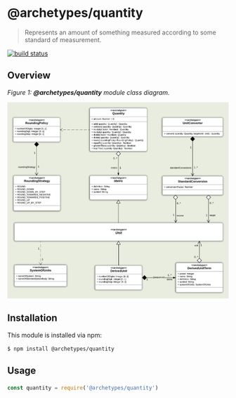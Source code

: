 # @archetypes/quantity

> Represents an amount of something measured according to some standard of measurement.

[![build status](https://secure.travis-ci.org/commonality/@archetypes/quantity.png)](http://travis-ci.org/commonality/@archetypes/quantity)

## Overview

_Figure 1: **@archetypes/quantity** module class diagram._

![@archetypes/quantity class diagram][class-diagram-overview]

## Installation

This module is installed via npm:

``` bash
$ npm install @archetypes/quantity
```

## Usage

``` js
const quantity = require('@archetypes/quantity')
```

[class-diagram-overview]: docs/media/archetypes-quantity-overview.png "@archetypes/quantity module class diagram"

<!-- ⛔️ OCTICON LINK REFERENCES(Begin) ⛔️  -->

[octicon-alert]: https://cdnjs.cloudflare.com/ajax/libs/octicons/8.5.0/svg/alert.svg
[octicon-archive]: https://cdnjs.cloudflare.com/ajax/libs/octicons/8.5.0/svg/archive.svg
[octicon-arrow-both]: https://cdnjs.cloudflare.com/ajax/libs/octicons/8.5.0/svg/arrow-both.svg
[octicon-arrow-down]: https://cdnjs.cloudflare.com/ajax/libs/octicons/8.5.0/svg/arrow-down.svg
[octicon-arrow-left]: https://cdnjs.cloudflare.com/ajax/libs/octicons/8.5.0/svg/arrow-left.svg
[octicon-arrow-right]: https://cdnjs.cloudflare.com/ajax/libs/octicons/8.5.0/svg/arrow-right.svg
[octicon-arrow-small-down]: https://cdnjs.cloudflare.com/ajax/libs/octicons/8.5.0/svg/arrow-small-down.svg
[octicon-arrow-small-left]: https://cdnjs.cloudflare.com/ajax/libs/octicons/8.5.0/svg/arrow-small-left.svg
[octicon-arrow-small-right]: https://cdnjs.cloudflare.com/ajax/libs/octicons/8.5.0/svg/arrow-small-right.svg
[octicon-arrow-small-up]: https://cdnjs.cloudflare.com/ajax/libs/octicons/8.5.0/svg/arrow-small-up.svg
[octicon-arrow-up]: https://cdnjs.cloudflare.com/ajax/libs/octicons/8.5.0/svg/arrow-up.svg
[octicon-beaker]: https://cdnjs.cloudflare.com/ajax/libs/octicons/8.5.0/svg/beaker.svg
[octicon-bell]: https://cdnjs.cloudflare.com/ajax/libs/octicons/8.5.0/svg/bell.svg
[octicon-bold]: https://cdnjs.cloudflare.com/ajax/libs/octicons/8.5.0/svg/bold.svg
[octicon-book]: https://cdnjs.cloudflare.com/ajax/libs/octicons/8.5.0/svg/book.svg
[octicon-bookmark]: https://cdnjs.cloudflare.com/ajax/libs/octicons/8.5.0/svg/bookmark.svg
[octicon-briefcase]: https://cdnjs.cloudflare.com/ajax/libs/octicons/8.5.0/svg/briefcase.svg
[octicon-broadcast]: https://cdnjs.cloudflare.com/ajax/libs/octicons/8.5.0/svg/broadcast.svg
[octicon-browser]: https://cdnjs.cloudflare.com/ajax/libs/octicons/8.5.0/svg/browser.svg
[octicon-bug]: https://cdnjs.cloudflare.com/ajax/libs/octicons/8.5.0/svg/bug.svg
[octicon-calendar]: https://cdnjs.cloudflare.com/ajax/libs/octicons/8.5.0/svg/calendar.svg
[octicon-check]: https://cdnjs.cloudflare.com/ajax/libs/octicons/8.5.0/svg/check.svg
[octicon-checklist]: https://cdnjs.cloudflare.com/ajax/libs/octicons/8.5.0/svg/checklist.svg
[octicon-chevron-down]: https://cdnjs.cloudflare.com/ajax/libs/octicons/8.5.0/svg/chevron-down.svg
[octicon-chevron-left]: https://cdnjs.cloudflare.com/ajax/libs/octicons/8.5.0/svg/chevron-left.svg
[octicon-chevron-right]: https://cdnjs.cloudflare.com/ajax/libs/octicons/8.5.0/svg/chevron-right.svg
[octicon-chevron-up]: https://cdnjs.cloudflare.com/ajax/libs/octicons/8.5.0/svg/chevron-up.svg
[octicon-circle-slash]: https://cdnjs.cloudflare.com/ajax/libs/octicons/8.5.0/svg/circle-slash.svg
[octicon-circuit-board]: https://cdnjs.cloudflare.com/ajax/libs/octicons/8.5.0/svg/circuit-board.svg
[octicon-clippy]: https://cdnjs.cloudflare.com/ajax/libs/octicons/8.5.0/svg/clippy.svg
[octicon-clock]: https://cdnjs.cloudflare.com/ajax/libs/octicons/8.5.0/svg/clock.svg
[octicon-cloud-download]: https://cdnjs.cloudflare.com/ajax/libs/octicons/8.5.0/svg/cloud-download.svg
[octicon-cloud-upload]: https://cdnjs.cloudflare.com/ajax/libs/octicons/8.5.0/svg/cloud-upload.svg
[octicon-code]: https://cdnjs.cloudflare.com/ajax/libs/octicons/8.5.0/svg/code.svg
[octicon-comment-discussion]: https://cdnjs.cloudflare.com/ajax/libs/octicons/8.5.0/svg/comment-discussion.svg
[octicon-comment]: https://cdnjs.cloudflare.com/ajax/libs/octicons/8.5.0/svg/comment.svg
[octicon-credit-card]: https://cdnjs.cloudflare.com/ajax/libs/octicons/8.5.0/svg/credit-card.svg
[octicon-dash]: https://cdnjs.cloudflare.com/ajax/libs/octicons/8.5.0/svg/dash.svg
[octicon-dashboard]: https://cdnjs.cloudflare.com/ajax/libs/octicons/8.5.0/svg/dashboard.svg
[octicon-database]: https://cdnjs.cloudflare.com/ajax/libs/octicons/8.5.0/svg/database.svg
[octicon-dependent]: https://cdnjs.cloudflare.com/ajax/libs/octicons/8.5.0/svg/dependent.svg
[octicon-desktop-download]: https://cdnjs.cloudflare.com/ajax/libs/octicons/8.5.0/svg/desktop-download.svg
[octicon-device-camera]: https://cdnjs.cloudflare.com/ajax/libs/octicons/8.5.0/svg/device-camera.svg
[octicon-device-camera-video]: https://cdnjs.cloudflare.com/ajax/libs/octicons/8.5.0/svg/device-camera-video.svg
[octicon-device-desktop]: https://cdnjs.cloudflare.com/ajax/libs/octicons/8.5.0/svg/device-desktop.svg
[octicon-device-mobile]: https://cdnjs.cloudflare.com/ajax/libs/octicons/8.5.0/svg/device-mobile.svg
[octicon-diff-added]: https://cdnjs.cloudflare.com/ajax/libs/octicons/8.5.0/svg/diff-added.svg
[octicon-diff]: https://cdnjs.cloudflare.com/ajax/libs/octicons/8.5.0/svg/diff.svg
[octicon-diff-ignored]: https://cdnjs.cloudflare.com/ajax/libs/octicons/8.5.0/svg/diff-ignored.svg
[octicon-diff-modified]: https://cdnjs.cloudflare.com/ajax/libs/octicons/8.5.0/svg/diff-modified.svg
[octicon-diff-removed]: https://cdnjs.cloudflare.com/ajax/libs/octicons/8.5.0/svg/diff-removed.svg
[octicon-diff-renamed]: https://cdnjs.cloudflare.com/ajax/libs/octicons/8.5.0/svg/diff-renamed.svg
[octicon-ellipsis]: https://cdnjs.cloudflare.com/ajax/libs/octicons/8.5.0/svg/ellipsis.svg
[octicon-eye-closed]: https://cdnjs.cloudflare.com/ajax/libs/octicons/8.5.0/svg/eye-closed.svg
[octicon-eye]: https://cdnjs.cloudflare.com/ajax/libs/octicons/8.5.0/svg/eye.svg
[octicon-file-binary]: https://cdnjs.cloudflare.com/ajax/libs/octicons/8.5.0/svg/file-binary.svg
[octicon-file-code]: https://cdnjs.cloudflare.com/ajax/libs/octicons/8.5.0/svg/file-code.svg
[octicon-file-directory]: https://cdnjs.cloudflare.com/ajax/libs/octicons/8.5.0/svg/file-directory.svg
[octicon-file]: https://cdnjs.cloudflare.com/ajax/libs/octicons/8.5.0/svg/file.svg
[octicon-file-media]: https://cdnjs.cloudflare.com/ajax/libs/octicons/8.5.0/svg/file-media.svg
[octicon-file-pdf]: https://cdnjs.cloudflare.com/ajax/libs/octicons/8.5.0/svg/file-pdf.svg
[octicon-file-submodule]: https://cdnjs.cloudflare.com/ajax/libs/octicons/8.5.0/svg/file-submodule.svg
[octicon-file-symlink-directory]: https://cdnjs.cloudflare.com/ajax/libs/octicons/8.5.0/svg/file-symlink-directory.svg
[octicon-file-symlink-file]: https://cdnjs.cloudflare.com/ajax/libs/octicons/8.5.0/svg/file-symlink-file.svg
[octicon-file-zip]: https://cdnjs.cloudflare.com/ajax/libs/octicons/8.5.0/svg/file-zip.svg
[octicon-flame]: https://cdnjs.cloudflare.com/ajax/libs/octicons/8.5.0/svg/flame.svg
[octicon-fold-down]: https://cdnjs.cloudflare.com/ajax/libs/octicons/8.5.0/svg/fold-down.svg
[octicon-fold]: https://cdnjs.cloudflare.com/ajax/libs/octicons/8.5.0/svg/fold.svg
[octicon-fold-up]: https://cdnjs.cloudflare.com/ajax/libs/octicons/8.5.0/svg/fold-up.svg
[octicon-gear]: https://cdnjs.cloudflare.com/ajax/libs/octicons/8.5.0/svg/gear.svg
[octicon-gift]: https://cdnjs.cloudflare.com/ajax/libs/octicons/8.5.0/svg/gift.svg
[octicon-gist]: https://cdnjs.cloudflare.com/ajax/libs/octicons/8.5.0/svg/gist.svg
[octicon-gist-secret]: https://cdnjs.cloudflare.com/ajax/libs/octicons/8.5.0/svg/gist-secret.svg
[octicon-git-branch]: https://cdnjs.cloudflare.com/ajax/libs/octicons/8.5.0/svg/git-branch.svg
[octicon-git-commit]: https://cdnjs.cloudflare.com/ajax/libs/octicons/8.5.0/svg/git-commit.svg
[octicon-git-compare]: https://cdnjs.cloudflare.com/ajax/libs/octicons/8.5.0/svg/git-compare.svg
[octicon-git-merge]: https://cdnjs.cloudflare.com/ajax/libs/octicons/8.5.0/svg/git-merge.svg
[octicon-git-pull-request]: https://cdnjs.cloudflare.com/ajax/libs/octicons/8.5.0/svg/git-pull-request.svg
[octicon-github-action]: https://cdnjs.cloudflare.com/ajax/libs/octicons/8.5.0/svg/github-action.svg
[octicon-globe]: https://cdnjs.cloudflare.com/ajax/libs/octicons/8.5.0/svg/globe.svg
[octicon-grabber]: https://cdnjs.cloudflare.com/ajax/libs/octicons/8.5.0/svg/grabber.svg
[octicon-graph]: https://cdnjs.cloudflare.com/ajax/libs/octicons/8.5.0/svg/graph.svg
[octicon-heart]: https://cdnjs.cloudflare.com/ajax/libs/octicons/8.5.0/svg/heart.svg
[octicon-history]: https://cdnjs.cloudflare.com/ajax/libs/octicons/8.5.0/svg/history.svg
[octicon-home]: https://cdnjs.cloudflare.com/ajax/libs/octicons/8.5.0/svg/home.svg
[octicon-horizontal-rule]: https://cdnjs.cloudflare.com/ajax/libs/octicons/8.5.0/svg/horizontal-rule.svg
[octicon-hubot]: https://cdnjs.cloudflare.com/ajax/libs/octicons/8.5.0/svg/hubot.svg
[octicon-inbox]: https://cdnjs.cloudflare.com/ajax/libs/octicons/8.5.0/svg/inbox.svg
[octicon-info]: https://cdnjs.cloudflare.com/ajax/libs/octicons/8.5.0/svg/info.svg
[octicon-issue-closed]: https://cdnjs.cloudflare.com/ajax/libs/octicons/8.5.0/svg/issue-closed.svg
[octicon-issue-opened]: https://cdnjs.cloudflare.com/ajax/libs/octicons/8.5.0/svg/issue-opened.svg
[octicon-issue-reopened]: https://cdnjs.cloudflare.com/ajax/libs/octicons/8.5.0/svg/issue-reopened.svg
[octicon-italic]: https://cdnjs.cloudflare.com/ajax/libs/octicons/8.5.0/svg/italic.svg
[octicon-jersey]: https://cdnjs.cloudflare.com/ajax/libs/octicons/8.5.0/svg/jersey.svg
[octicon-kebab-horizontal]: https://cdnjs.cloudflare.com/ajax/libs/octicons/8.5.0/svg/kebab-horizontal.svg
[octicon-kebab-vertical]: https://cdnjs.cloudflare.com/ajax/libs/octicons/8.5.0/svg/kebab-vertical.svg
[octicon-key]: https://cdnjs.cloudflare.com/ajax/libs/octicons/8.5.0/svg/key.svg
[octicon-keyboard]: https://cdnjs.cloudflare.com/ajax/libs/octicons/8.5.0/svg/keyboard.svg
[octicon-law]: https://cdnjs.cloudflare.com/ajax/libs/octicons/8.5.0/svg/law.svg
[octicon-light-bulb]: https://cdnjs.cloudflare.com/ajax/libs/octicons/8.5.0/svg/light-bulb.svg
[octicon-link-external]: https://cdnjs.cloudflare.com/ajax/libs/octicons/8.5.0/svg/link-external.svg
[octicon-link]: https://cdnjs.cloudflare.com/ajax/libs/octicons/8.5.0/svg/link.svg
[octicon-list-ordered]: https://cdnjs.cloudflare.com/ajax/libs/octicons/8.5.0/svg/list-ordered.svg
[octicon-list-unordered]: https://cdnjs.cloudflare.com/ajax/libs/octicons/8.5.0/svg/list-unordered.svg
[octicon-location]: https://cdnjs.cloudflare.com/ajax/libs/octicons/8.5.0/svg/location.svg
[octicon-lock]: https://cdnjs.cloudflare.com/ajax/libs/octicons/8.5.0/svg/lock.svg
[octicon-logo-gist]: https://cdnjs.cloudflare.com/ajax/libs/octicons/8.5.0/svg/logo-gist.svg
[octicon-logo-github]: https://cdnjs.cloudflare.com/ajax/libs/octicons/8.5.0/svg/logo-github.svg
[octicon-mail]: https://cdnjs.cloudflare.com/ajax/libs/octicons/8.5.0/svg/mail.svg
[octicon-mail-read]: https://cdnjs.cloudflare.com/ajax/libs/octicons/8.5.0/svg/mail-read.svg
[octicon-mark-github]: https://cdnjs.cloudflare.com/ajax/libs/octicons/8.5.0/svg/mark-github.svg
[octicon-markdown]: https://cdnjs.cloudflare.com/ajax/libs/octicons/8.5.0/svg/markdown.svg
[octicon-megaphone]: https://cdnjs.cloudflare.com/ajax/libs/octicons/8.5.0/svg/megaphone.svg
[octicon-mention]: https://cdnjs.cloudflare.com/ajax/libs/octicons/8.5.0/svg/mention.svg
[octicon-milestone]: https://cdnjs.cloudflare.com/ajax/libs/octicons/8.5.0/svg/milestone.svg
[octicon-mirror]: https://cdnjs.cloudflare.com/ajax/libs/octicons/8.5.0/svg/mirror.svg
[octicon-mortar-board]: https://cdnjs.cloudflare.com/ajax/libs/octicons/8.5.0/svg/mortar-board.svg
[octicon-mute]: https://cdnjs.cloudflare.com/ajax/libs/octicons/8.5.0/svg/mute.svg
[octicon-no-newline]: https://cdnjs.cloudflare.com/ajax/libs/octicons/8.5.0/svg/no-newline.svg
[octicon-note]: https://cdnjs.cloudflare.com/ajax/libs/octicons/8.5.0/svg/note.svg
[octicon-octoface]: https://cdnjs.cloudflare.com/ajax/libs/octicons/8.5.0/svg/octoface.svg
[octicon-organization]: https://cdnjs.cloudflare.com/ajax/libs/octicons/8.5.0/svg/organization.svg
[octicon-package]: https://cdnjs.cloudflare.com/ajax/libs/octicons/8.5.0/svg/package.svg
[octicon-paintcan]: https://cdnjs.cloudflare.com/ajax/libs/octicons/8.5.0/svg/paintcan.svg
[octicon-pencil]: https://cdnjs.cloudflare.com/ajax/libs/octicons/8.5.0/svg/pencil.svg
[octicon-person]: https://cdnjs.cloudflare.com/ajax/libs/octicons/8.5.0/svg/person.svg
[octicon-pin]: https://cdnjs.cloudflare.com/ajax/libs/octicons/8.5.0/svg/pin.svg
[octicon-play]: https://cdnjs.cloudflare.com/ajax/libs/octicons/8.5.0/svg/play.svg
[octicon-plug]: https://cdnjs.cloudflare.com/ajax/libs/octicons/8.5.0/svg/plug.svg
[octicon-plus]: https://cdnjs.cloudflare.com/ajax/libs/octicons/8.5.0/svg/plus.svg
[octicon-plus-small]: https://cdnjs.cloudflare.com/ajax/libs/octicons/8.5.0/svg/plus-small.svg
[octicon-primitive-dot]: https://cdnjs.cloudflare.com/ajax/libs/octicons/8.5.0/svg/primitive-dot.svg
[octicon-primitive-dot-stroke]: https://cdnjs.cloudflare.com/ajax/libs/octicons/8.5.0/svg/primitive-dot-stroke.svg
[octicon-primitive-square]: https://cdnjs.cloudflare.com/ajax/libs/octicons/8.5.0/svg/primitive-square.svg
[octicon-project]: https://cdnjs.cloudflare.com/ajax/libs/octicons/8.5.0/svg/project.svg
[octicon-pulse]: https://cdnjs.cloudflare.com/ajax/libs/octicons/8.5.0/svg/pulse.svg
[octicon-question]: https://cdnjs.cloudflare.com/ajax/libs/octicons/8.5.0/svg/question.svg
[octicon-quote]: https://cdnjs.cloudflare.com/ajax/libs/octicons/8.5.0/svg/quote.svg
[octicon-radio-tower]: https://cdnjs.cloudflare.com/ajax/libs/octicons/8.5.0/svg/radio-tower.svg
[octicon-reply]: https://cdnjs.cloudflare.com/ajax/libs/octicons/8.5.0/svg/reply.svg
[octicon-repo-clone]: https://cdnjs.cloudflare.com/ajax/libs/octicons/8.5.0/svg/repo-clone.svg
[octicon-repo-force-push]: https://cdnjs.cloudflare.com/ajax/libs/octicons/8.5.0/svg/repo-force-push.svg
[octicon-repo-forked]: https://cdnjs.cloudflare.com/ajax/libs/octicons/8.5.0/svg/repo-forked.svg
[octicon-repo]: https://cdnjs.cloudflare.com/ajax/libs/octicons/8.5.0/svg/repo.svg
[octicon-repo-pull]: https://cdnjs.cloudflare.com/ajax/libs/octicons/8.5.0/svg/repo-pull.svg
[octicon-repo-push]: https://cdnjs.cloudflare.com/ajax/libs/octicons/8.5.0/svg/repo-push.svg
[octicon-repo-template]: https://cdnjs.cloudflare.com/ajax/libs/octicons/8.5.0/svg/repo-template.svg
[octicon-repo-template-private]: https://cdnjs.cloudflare.com/ajax/libs/octicons/8.5.0/svg/repo-template-private.svg
[octicon-report]: https://cdnjs.cloudflare.com/ajax/libs/octicons/8.5.0/svg/report.svg
[octicon-request-changes]: https://cdnjs.cloudflare.com/ajax/libs/octicons/8.5.0/svg/request-changes.svg
[octicon-rocket]: https://cdnjs.cloudflare.com/ajax/libs/octicons/8.5.0/svg/rocket.svg
[octicon-rss]: https://cdnjs.cloudflare.com/ajax/libs/octicons/8.5.0/svg/rss.svg
[octicon-ruby]: https://cdnjs.cloudflare.com/ajax/libs/octicons/8.5.0/svg/ruby.svg
[octicon-saved]: https://cdnjs.cloudflare.com/ajax/libs/octicons/8.5.0/svg/saved.svg
[octicon-screen-full]: https://cdnjs.cloudflare.com/ajax/libs/octicons/8.5.0/svg/screen-full.svg
[octicon-screen-normal]: https://cdnjs.cloudflare.com/ajax/libs/octicons/8.5.0/svg/screen-normal.svg
[octicon-search]: https://cdnjs.cloudflare.com/ajax/libs/octicons/8.5.0/svg/search.svg
[octicon-server]: https://cdnjs.cloudflare.com/ajax/libs/octicons/8.5.0/svg/server.svg
[octicon-settings]: https://cdnjs.cloudflare.com/ajax/libs/octicons/8.5.0/svg/settings.svg
[octicon-shield-check]: https://cdnjs.cloudflare.com/ajax/libs/octicons/8.5.0/svg/shield-check.svg
[octicon-shield]: https://cdnjs.cloudflare.com/ajax/libs/octicons/8.5.0/svg/shield.svg
[octicon-shield-lock]: https://cdnjs.cloudflare.com/ajax/libs/octicons/8.5.0/svg/shield-lock.svg
[octicon-shield-x]: https://cdnjs.cloudflare.com/ajax/libs/octicons/8.5.0/svg/shield-x.svg
[octicon-sign-in]: https://cdnjs.cloudflare.com/ajax/libs/octicons/8.5.0/svg/sign-in.svg
[octicon-sign-out]: https://cdnjs.cloudflare.com/ajax/libs/octicons/8.5.0/svg/sign-out.svg
[octicon-skip]: https://cdnjs.cloudflare.com/ajax/libs/octicons/8.5.0/svg/skip.svg
[octicon-smiley]: https://cdnjs.cloudflare.com/ajax/libs/octicons/8.5.0/svg/smiley.svg
[octicon-squirrel]: https://cdnjs.cloudflare.com/ajax/libs/octicons/8.5.0/svg/squirrel.svg
[octicon-star]: https://cdnjs.cloudflare.com/ajax/libs/octicons/8.5.0/svg/star.svg
[octicon-stop]: https://cdnjs.cloudflare.com/ajax/libs/octicons/8.5.0/svg/stop.svg
[octicon-sync]: https://cdnjs.cloudflare.com/ajax/libs/octicons/8.5.0/svg/sync.svg
[octicon-tag]: https://cdnjs.cloudflare.com/ajax/libs/octicons/8.5.0/svg/tag.svg
[octicon-tasklist]: https://cdnjs.cloudflare.com/ajax/libs/octicons/8.5.0/svg/tasklist.svg
[octicon-telescope]: https://cdnjs.cloudflare.com/ajax/libs/octicons/8.5.0/svg/telescope.svg
[octicon-terminal]: https://cdnjs.cloudflare.com/ajax/libs/octicons/8.5.0/svg/terminal.svg
[octicon-text-size]: https://cdnjs.cloudflare.com/ajax/libs/octicons/8.5.0/svg/text-size.svg
[octicon-three-bars]: https://cdnjs.cloudflare.com/ajax/libs/octicons/8.5.0/svg/three-bars.svg
[octicon-thumbsdown]: https://cdnjs.cloudflare.com/ajax/libs/octicons/8.5.0/svg/thumbsdown.svg
[octicon-thumbsup]: https://cdnjs.cloudflare.com/ajax/libs/octicons/8.5.0/svg/thumbsup.svg
[octicon-tools]: https://cdnjs.cloudflare.com/ajax/libs/octicons/8.5.0/svg/tools.svg
[octicon-trashcan]: https://cdnjs.cloudflare.com/ajax/libs/octicons/8.5.0/svg/trashcan.svg
[octicon-triangle-down]: https://cdnjs.cloudflare.com/ajax/libs/octicons/8.5.0/svg/triangle-down.svg
[octicon-triangle-left]: https://cdnjs.cloudflare.com/ajax/libs/octicons/8.5.0/svg/triangle-left.svg
[octicon-triangle-right]: https://cdnjs.cloudflare.com/ajax/libs/octicons/8.5.0/svg/triangle-right.svg
[octicon-triangle-up]: https://cdnjs.cloudflare.com/ajax/libs/octicons/8.5.0/svg/triangle-up.svg
[octicon-unfold]: https://cdnjs.cloudflare.com/ajax/libs/octicons/8.5.0/svg/unfold.svg
[octicon-unmute]: https://cdnjs.cloudflare.com/ajax/libs/octicons/8.5.0/svg/unmute.svg
[octicon-unsaved]: https://cdnjs.cloudflare.com/ajax/libs/octicons/8.5.0/svg/unsaved.svg
[octicon-unverified]: https://cdnjs.cloudflare.com/ajax/libs/octicons/8.5.0/svg/unverified.svg
[octicon-verified]: https://cdnjs.cloudflare.com/ajax/libs/octicons/8.5.0/svg/verified.svg
[octicon-versions]: https://cdnjs.cloudflare.com/ajax/libs/octicons/8.5.0/svg/versions.svg
[octicon-watch]: https://cdnjs.cloudflare.com/ajax/libs/octicons/8.5.0/svg/watch.svg
[octicon-x]: https://cdnjs.cloudflare.com/ajax/libs/octicons/8.5.0/svg/x.svg
[octicon-zap]: https://cdnjs.cloudflare.com/ajax/libs/octicons/8.5.0/svg/zap.svg

<!-- ⛔️ OCTICON LINK REFERENCES(End) ⛔️  -->
